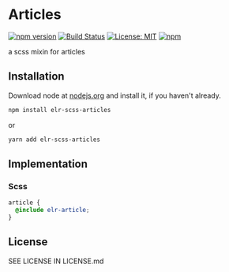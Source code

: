 # Articles

[![npm version](http://img.shields.io/npm/v/elr-scss-articles.svg)](https://www.npmjs.org/package/elr-scss-articles)
[![Build Status](https://github.com/elr-scss-articles/workflows/CI/badge.svg)](https://github.com/elr-scss-articles/actions?workflow=CI)
[![License: MIT](https://img.shields.io/badge/License-MIT-yellow.svg)](https://opensource.org/licenses/MIT)
[![npm](https://img.shields.io/npm/dm/elr-scss-articles.svg?style=flat)](https://npmjs.com/package/elr-scss-articles)

a scss mixin for articles

## Installation

Download node at [nodejs.org](http://nodejs.org) and install it, if you haven't already.

```sh
npm install elr-scss-articles
```

or

```sh
yarn add elr-scss-articles
```

## Implementation

### Scss

```scss
article {
  @include elr-article;
}
```

## License

SEE LICENSE IN LICENSE.md
